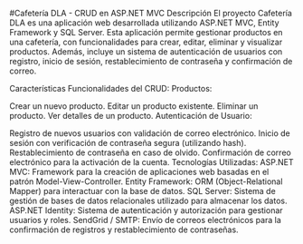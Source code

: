 #Cafetería DLA - CRUD en ASP.NET MVC
Descripción
El proyecto Cafetería DLA es una aplicación web desarrollada utilizando ASP.NET MVC, Entity Framework y SQL Server. Esta aplicación permite gestionar productos en una cafetería, con funcionalidades para crear, editar, eliminar y visualizar productos. Además, incluye un sistema de autenticación de usuarios con registro, inicio de sesión, restablecimiento de contraseña y confirmación de correo.

Características
Funcionalidades del CRUD:
Productos:

Crear un nuevo producto.
Editar un producto existente.
Eliminar un producto.
Ver detalles de un producto.
Autenticación de Usuario:

Registro de nuevos usuarios con validación de correo electrónico.
Inicio de sesión con verificación de contraseña segura (utilizando hash).
Restablecimiento de contraseña en caso de olvido.
Confirmación de correo electrónico para la activación de la cuenta.
Tecnologías Utilizadas:
ASP.NET MVC: Framework para la creación de aplicaciones web basadas en el patrón Model-View-Controller.
Entity Framework: ORM (Object-Relational Mapper) para interactuar con la base de datos.
SQL Server: Sistema de gestión de bases de datos relacionales utilizado para almacenar los datos.
ASP.NET Identity: Sistema de autenticación y autorización para gestionar usuarios y roles.
SendGrid / SMTP: Envío de correos electrónicos para la confirmación de registros y restablecimiento de contraseñas.
